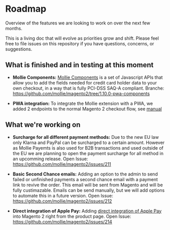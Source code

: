 # Roadmap

Overview of the features we are looking to work on over the next few months.

This is a living doc that will evolve as priorities grow and shift. Please feel free to file issues on this repository
if you have questions, concerns, or suggestions.

## What is finished and in testing at this moment

* **Mollie Components:** 
[Mollie Components](https://docs.mollie.com/guides/mollie-components/overview) is a set of Javascript APIs that allow you to add the fields needed for credit card holder data to your own checkout, in a way that is fully PCI-DSS SAQ-A compliant.
Branche: https://github.com/mollie/magento2/tree/1.10.0-pwa-components

* **PWA integration:** 
To integrate the Mollie extension with a PWA, we added 2 endpoints to the normal Magento 2 checkout flow, see [manual](https://github.com/mollie/magento2/wiki/PWA-integration)

## What we're working on

* **Surcharge for all different payment methods:** 
Due to the new EU law only Klarna and PayPal can be surcharged to a certain amount. However as Mollie Payemts is also used for B2B transactions and used outside of the EU we are planning to open the payment surcharge for all method in an upcomming release. 
Open Issue: https://github.com/mollie/magento2/issues/211

* **Basic Second Chance emails:** 
Adding an option to the admin to send failed or unfinished payments a second chance email with a payment link to revive the order. This email will be sent from Magento and will be fully custimazable. Emails can be send manually, but we will add options to automate this in a future version. 
Open Issue: https://github.com/mollie/magento2/issues/212

* **Direct integration of Apple Pay:** 
Adding [direct integration of Apple Pay](https://docs.mollie.com/guides/applepay-direct-integration) into Magento 2 right from the product page. 
Open Issue: https://github.com/mollie/magento2/issues/214
